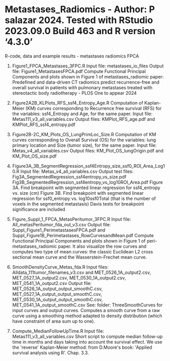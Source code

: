 # Metastases_Radiomics - Author: P salazar 2024. Tested with RStudio 2023.09.0 Build 463 and R version ‘4.3.0’
R-code, data and example results - metastases radiomics FPCA

1. Figure1_FPCA_Metastases_3FPC.R
Input file: metastases_io_files
Output file: Figure1_MetastasesFPCA.pdf
Compute Functional Principal Components and plots shown in Figure 1 of metastases_radiomic paper:
Predefined and data-driven CT radiomics predict recurrence-free and overall survival in patients with pulmonary metastases treated with stereotactic body radiotherapy - PLOS One to appear 2024

2. Figure2A2B_KLPlots_RFS_ssf4_Entropy_Age.R
Computation of Kaplan-Meier (KM) curves corresponding to Recurrence free survival (RFS) for the variables: ssf4_Entropy and Age, for the same paper.
Input file: Metas111_v3_all_variables.csv
Output files: KMPlot_RFS_age.pdf and KMPlot_RFS_ssf4_entropy.pdf

3. Figure2B-2C_KM_Plots_OS_LungPrimLoc_Size.R
Computation of KM curves corresponding to Overall Survival (OS) for the variables: lung primary location and Size (tumor size), for the same paper.
Input file: Metas_v4_all_variables.csv
Output files: KM_Plot_OS_lungOrigin.pdf and KM_Plot_OS_size.pdf

4. Figure3A_3B_SegmentRegression_ssf4Entropy_size_ssf0_ROI_Area_Log10.R
   Input file: Metas_v4_all_variables.csv
   Output test files: Fig3A_SegmentedRegression_ssf4entropy_vs_size.pdf Fig3B_SegmentedRegression_ssf4entropy_vs_log10ROI_Area.pdf
   Figure 3A. Find breakpoint with segmented linear regression for ssf4_entropy vs. size (cm)
   Figure 3B. Find breakpoint with segmented linear regression for ssf0_entropy vs. log10ssf0Total (that is the number of voxels in the segmented metastasis)
   Davis tests for breakpoint significance are included

5. Figure_Suppl_1_FPCA_MetasPeritumor_3FPC.R
   Input file: All_metasPeritumor_fda_out_v3.csv
   Output file: Suppl_Figure1_PerimetastasesFPCA.pdf and Suppl_Figure1B_Perimetastases_RowCurvesandMean.pdf
   Compute Functional Principal Components and plots shown in Figure 1 of peri-metastases_radiomic paper. It also visualize the row curves and computes two 
   type of mean curves: the classic Euclidean L2 cross sectional mean curve and the Wasserstein-Frechet mean curve.

6. SmoothDensityCurve_Metas_fda.R
   Input files: Alldata_111tumor_filenames_v3.csv and MET_0526_1A_output2.csv, MET_0527_1A_output2.csv, MET_0530_1A_output2.csv, MET_0541_1A_output2.csv
   Output file: MET_0526_1A_output_output_smoothC.csv, MET_0527_1A_output_output_smoothC.csv, MET_0530_1A_output_output_smoothC.csv, MET_0541_1A_output_smoothC.csv
   See: folder: ThreeSmoothCurves for input curves and output curves.
   Computes a smooth curve from a raw curve using a smoothing method adapted to density distribution (which have constraint of area sum up to one).

8. Compute_MedianFollowUpTime.R
   Input file: Metas111_v3_all_variables.csv
   Short script to compute median follow-up time in months and days taking into account the survival effect. We use the 'reverse' Kaplan-Meier method: from D.Moore's 
   book: 'Applied survival analysis using R'. Chap. 3.3.
   
